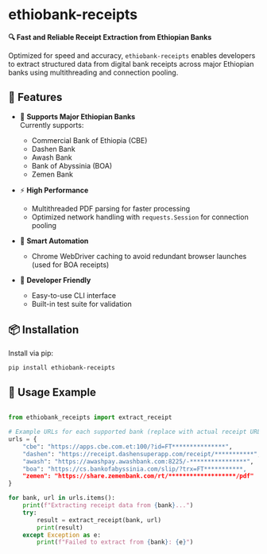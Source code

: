 # ethiobank-receipts

**🔍 Fast and Reliable Receipt Extraction from Ethiopian Banks**

Optimized for speed and accuracy, `ethiobank-receipts` enables developers to extract structured data from digital bank receipts across major Ethiopian banks using multithreading and connection pooling.


## 🚀 Features

- 🏦 **Supports Major Ethiopian Banks**  
  Currently supports:  
  - Commercial Bank of Ethiopia (CBE)  
  - Dashen Bank  
  - Awash Bank  
  - Bank of Abyssinia (BOA)  
  - Zemen Bank

- ⚡ **High Performance**  
  - Multithreaded PDF parsing for faster processing  
  - Optimized network handling with `requests.Session` for connection pooling

- 🧠 **Smart Automation**  
  - Chrome WebDriver caching to avoid redundant browser launches (used for BOA receipts)

- 🧪 **Developer Friendly**  
  - Easy-to-use CLI interface  
  - Built-in test suite for validation


## 📦 Installation

Install via pip:

```bash
pip install ethiobank-receipts
```
## 📖 Usage Example
```python

from ethiobank_receipts import extract_receipt

# Example URLs for each supported bank (replace with actual receipt URLs)
urls = {
    "cbe": "https://apps.cbe.com.et:100/?id=FT***************",
    "dashen": "https://receipt.dashensuperapp.com/receipt/***********",
    "awash": "https://awashpay.awashbank.com:8225/-****************",
    "boa": "https://cs.bankofabyssinia.com/slip/?trx=FT***********,
    "zemen": "https://share.zemenbank.com/rt/*******************/pdf"
}

for bank, url in urls.items():
    print(f"Extracting receipt data from {bank}...")
    try:
        result = extract_receipt(bank, url)
        print(result)
    except Exception as e:
        print(f"Failed to extract from {bank}: {e}")
```
